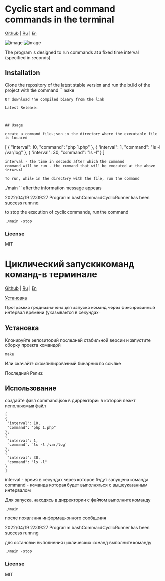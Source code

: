 # Cyclic start and command commands in the terminal

[Github](https://github.com/SidorkinAlex/bashCommandCyclicRunner) |
[Ru](#Циклический-запускикоманд-команд-в-терминале) |
[En](#Cyclic-start-and-command-commands-in-the-terminal)

![image](http://web-seedteam.ru/wp-content/uploads/2021/04/screenshot-0.0.0.0-2021.04.15-23_18_20.png)
![image](http://web-seedteam.ru/wp-content/uploads/2021/04/screenshot-0.0.0.0-2021.04.15-23_43_05.png)

The program is designed to run commands at a fixed time interval (specified in seconds)

## Installation

Clone the repository of the latest stable version and run the build of the project with the command
``
make
```
Or download the compiled binary from the link

Latest Release:



## Usage

create a command file.json in the directory where the executable file is located

```
[
{
"interval": 10,
"command": "php 1.php"
},
{
"interval": 1,
"command": "ls -l /var/log"
},
{
"interval": 30,
"command": "ls -l"
}
]
```
interval - the time in seconds after which the command
command will be run - the command that will be executed at the above interval

To run, while in the directory with the file, run the command

```
./main
``
after the information message appears

2022/04/19 22:09:27 Programm bashCommandCyclicRunner has been success running


to stop the execution of cyclic commands, run the command

```
./main -stop
```

### License
MIT


# Циклический запускикоманд команд-в терминале

[Github](https://github.com/SidorkinAlex/bashCommandCyclicRunner) |
[Ru](#Вебхуки-для-SuiteCRM) |
[En](#Webhooks-from-SuiteCRM)

[Установка](#Установка)

Программа предназначена для запуска команд через фиксированный интервал времени (указывается в секундах)

## Установка

Клонируйте репозиторий последней стабильной версии и запустите сборку проекта командой
```
make
```
Или скачайте скомпилированный бинарник по ссылке

Последний Релиз:



## Использование

создайте файл command.json в дирректории в которой лежит исполняемый файл

   ```
   [
  {
    "interval": 10,
    "command": "php 1.php"
  },
  {
    "interval": 1,
    "command": "ls -l /var/log"
  },
  {
    "interval": 30,
    "command": "ls -l"
  }
]
   ```
interval - время в секундах через которое будут запущена команда
command - команда которая будет выполняться с вышеуказанным интервалом

Для запуска, находясь в дирректории с файлом выполните команду

   ```
 ./main
   ```
после появления информационного сообщения

2022/04/19 22:09:27 Programm bashCommandCyclicRunner has been success running


для остановки выполнения циклических команд выполните команду

```
./main -stop
```

### License
MIT